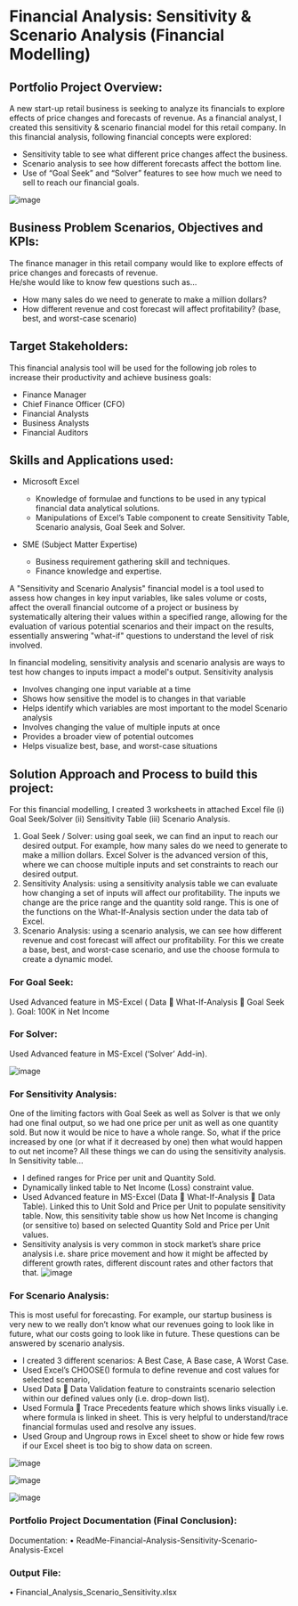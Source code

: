 # Financial Analysis: Sensitivity & Scenario Analysis (Financial Modelling)
## Portfolio Project Overview:
A new start-up retail business is seeking to analyze its financials to explore effects of price changes and forecasts of revenue. As a financial analyst, I created this sensitivity & scenario financial model for this retail company. 
In this financial analysis, following financial concepts were explored:
* Sensitivity table to see what different price changes affect the business.
* Scenario analysis to see how different forecasts affect the bottom line.
* Use of “Goal Seek” and “Solver” features to see how much we need to sell to reach our financial goals.

![image](https://github.com/user-attachments/assets/915416ea-01fc-46cd-9d75-99dbf9d84236)


## Business Problem Scenarios, Objectives and KPIs:
The finance manager in this retail company would like to explore effects of price changes and forecasts of revenue.  
He/she would like to know few questions such as…
* How many sales do we need to generate to make a million dollars?
* How different revenue and cost forecast will affect profitability? (base, best, and worst-case scenario)

## Target Stakeholders:
This financial analysis tool will be used for the following job roles to increase their productivity and achieve business goals:
* Finance Manager
* Chief Finance Officer (CFO)
* Financial Analysts
* Business Analysts
* Financial Auditors

## Skills and Applications used: 
* Microsoft Excel 
  * Knowledge of formulae and functions to be used in any typical financial data analytical solutions.
  * Manipulations of Excel’s Table component to create Sensitivity Table, Scenario analysis, Goal Seek and Solver. 

* SME (Subject Matter Expertise)
  * Business requirement gathering skill and techniques.
  * Finance knowledge and expertise.

A "Sensitivity and Scenario Analysis" financial model is a tool used to assess how changes in key input variables, like sales volume or costs, affect the overall financial outcome of a project or business by systematically altering their values within a specified range, allowing for the evaluation of various potential scenarios and their impact on the results, essentially answering "what-if" questions to understand the level of risk involved. 

In financial modeling, sensitivity analysis and scenario analysis are ways to test how changes to inputs impact a model's output. 
Sensitivity analysis 
* Involves changing one input variable at a time
* Shows how sensitive the model is to changes in that variable
* Helps identify which variables are most important to the model
Scenario analysis 
* Involves changing the value of multiple inputs at once
* Provides a broader view of potential outcomes
* Helps visualize best, base, and worst-case situations

## Solution Approach and Process to build this project:
For this financial modelling, I created 3 worksheets in attached Excel file (i) Goal Seek/Solver (ii) Sensitivity Table (iii) Scenario Analysis. 

1.	Goal Seek / Solver: using goal seek, we can find an input to reach our desired output. For example, how many sales do we need to generate to make a million dollars. Excel Solver is the advanced version of this, where we can choose multiple inputs and set constraints to reach our desired output. 
2.	Sensitivity Analysis: using a sensitivity analysis table we can evaluate how changing a set of inputs will affect our profitability. The inputs we change are the price range and the quantity sold range. This is one of the functions on the What-If-Analysis section under the data tab of Excel. 
3.	Scenario Analysis: using a scenario analysis, we can see how different revenue and cost forecast will affect our profitability. For this we create a base, best, and worst-case scenario, and use the choose formula to create a dynamic model.

### For Goal Seek: 
Used Advanced feature in MS-Excel ( Data  What-If-Analysis  Goal Seek ). Goal: 100K in Net Income

### For Solver: 
Used Advanced feature in MS-Excel  (‘Solver’ Add-in).

![image](https://github.com/user-attachments/assets/40aa615e-3650-4638-8ac6-cca42cc135b3)



### For Sensitivity Analysis:
One of the limiting factors with Goal Seek as well as Solver is that we only had one final output, so we had one price per unit as well as one quantity sold. But now it would be nice to have a whole range. So, what if the price increased by one (or what if it decreased by one) then what would happen to out net income?
All these things we can do using the sensitivity analysis. 
In Sensitivity table… 
* I defined ranges for Price per unit and Quantity Sold. 
* Dynamically linked table to Net Income (Loss) constraint value.
* Used Advanced feature in MS-Excel (Data  What-If-Analysis  Data Table). Linked this to Unit Sold and Price per Unit to populate sensitivity table. Now, this sensitivity table show us how Net Income is changing (or sensitive to) based on selected Quantity Sold and Price per Unit values.
* Sensitivity analysis is very common in stock market’s share price analysis i.e. share price movement and how it might be affected by different growth rates, different discount rates and other factors that that.
![image](https://github.com/user-attachments/assets/790b7517-2e36-460d-a12f-db1c73f37c74)


### For Scenario Analysis:
This is most useful for forecasting. For example, our startup business is very new to we really don’t know what our revenues going to look like in future, what our costs going to look like in future. These questions can be answered by scenario analysis.
* I created 3 different scenarios: A Best Case, A Base case, A Worst Case.
* Used Excel’s CHOOSE() formula to define revenue and cost values for selected scenario,
* Used Data  Data Validation feature to constraints scenario selection within our defined values only (i.e. drop-down list).
* Used Formula  Trace Precedents feature which shows links visually i.e. where formula is linked in sheet. This is very helpful to understand/trace financial formulas used and resolve any issues.
* Used Group and Ungroup rows in Excel sheet to show or hide few rows if our Excel sheet is too big to show data on screen.

![image](https://github.com/user-attachments/assets/6f551d5a-538e-42b2-b160-fafb5540d366)


![image](https://github.com/user-attachments/assets/680060d3-342f-4cef-9cf3-caf86baa09e6)


![image](https://github.com/user-attachments/assets/65368450-732b-42c9-a0b8-c9ddef351c87)



### Portfolio Project Documentation (Final Conclusion):
Documentation: 
•	ReadMe-Financial-Analysis-Sensitivity-Scenario-Analysis-Excel

### Output File:
•	Financial_Analysis_Scenario_Sensitivity.xlsx








